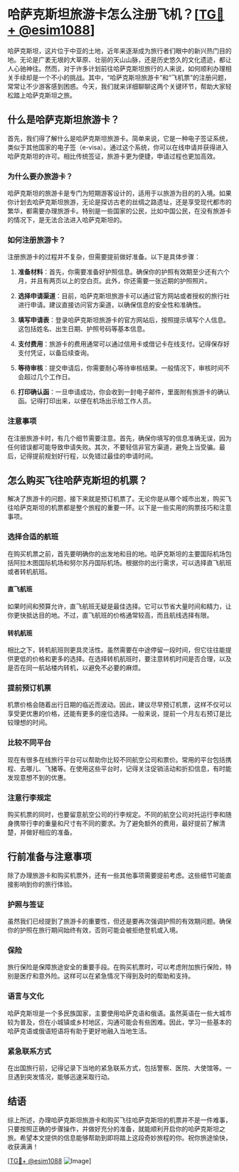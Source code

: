 # 哈萨克斯坦旅游卡怎么注册飞机？[[TG💪+ @esim1088](https://t.me/s/esim1088)]

哈萨克斯坦，这片位于中亚的土地，近年来逐渐成为旅行者们眼中的新兴热门目的地。无论是广袤无垠的大草原、壮丽的天山山脉，还是历史悠久的文化遗迹，都让人心驰神往。然而，对于许多计划前往哈萨克斯坦旅行的人来说，如何顺利办理相关手续却是一个不小的挑战。其中，“哈萨克斯坦旅游卡”和“飞机票”的注册问题，常常让不少游客感到困惑。今天，我们就来详细聊聊这两个关键环节，帮助大家轻松踏上哈萨克斯坦之旅。

## 什么是哈萨克斯坦旅游卡？

首先，我们得了解什么是哈萨克斯坦旅游卡。简单来说，它是一种电子签证系统，类似于其他国家的电子签（e-visa）。通过这个系统，你可以在线申请并获得进入哈萨克斯坦的许可。相比传统签证，旅游卡更为便捷，申请过程也更加高效。

### 为什么要办旅游卡？

哈萨克斯坦的旅游卡是专门为短期游客设计的，适用于以旅游为目的的入境。如果你计划去哈萨克斯坦旅游，无论是探访古老的丝绸之路遗址，还是享受现代都市的繁华，都需要办理旅游卡。特别是一些国家的公民，比如中国公民，在没有旅游卡的情况下，是无法合法进入哈萨克斯坦的。

### 如何注册旅游卡？

注册旅游卡的过程并不复杂，但需要提前做好准备。以下是具体步骤：

1. **准备材料**：首先，你需要准备好护照信息。确保你的护照有效期至少还有六个月，并且有两页以上的空白页。此外，你还需要一张近期的护照照片。

2. **选择申请渠道**：目前，哈萨克斯坦旅游卡可以通过官方网站或者授权的旅行社进行申请。建议直接访问官方渠道，以确保信息的安全性和准确性。

3. **填写申请表**：登录哈萨克斯坦旅游卡的官方网站后，按照提示填写个人信息。这包括姓名、出生日期、护照号码等基本信息。

4. **支付费用**：旅游卡的费用通常可以通过信用卡或借记卡在线支付。记得保存好支付凭证，以备后续查询。

5. **等待审核**：提交申请后，你需要耐心等待审核结果。一般情况下，审核时间不会超过几个工作日。

6. **打印确认函**：一旦申请成功，你会收到一封电子邮件，里面附有旅游卡的确认函。记得打印出来，以便在机场出示给工作人员。

### 注意事项

在注册旅游卡时，有几个细节需要注意。首先，确保你填写的信息准确无误，因为任何错误都可能导致申请失败。其次，不要轻信非官方渠道，避免上当受骗。最后，记得提前规划好行程，以免错过最佳的申请时间。

## 怎么购买飞往哈萨克斯坦的机票？

解决了旅游卡的问题，接下来就是预订机票了。无论你是从哪个城市出发，购买飞往哈萨克斯坦的机票都是整个旅程的重要一环。以下是一些实用的购票技巧和注意事项。

### 选择合适的航班

在购买机票之前，首先要明确你的出发地和目的地。哈萨克斯坦的主要国际机场包括阿拉木图国际机场和努尔苏丹国际机场。根据你的出行需求，可以选择直飞航班或者转机航班。

#### 直飞航班

如果时间和预算允许，直飞航班无疑是最佳选择。它可以节省大量时间和精力，让你更快抵达目的地。不过，直飞航班的价格通常较高，而且航线选择有限。

#### 转机航班

相比之下，转机航班则更具灵活性。虽然需要在中途停留一段时间，但它往往能提供更低的价格和更多的选择。在选择转机航班时，要注意转机时间是否合理，以及是否在同一航站楼内转机，以避免不必要的麻烦。

### 提前预订机票

机票价格会随着出行日期的临近而波动。因此，建议尽早预订机票，这样不仅可以享受更优惠的价格，还能有更多的座位选择。一般来说，提前一个月左右预订是比较理想的时间。

### 比较不同平台

现在有很多在线旅行平台可以帮助你比较不同航空公司和票价。常用的平台包括携程、去哪儿、飞猪等。在使用这些平台时，记得关注促销活动和折扣信息，有时能发现意想不到的优惠。

### 注意行李规定

购买机票的同时，也要留意航空公司的行李规定。不同的航空公司对托运行李和随身携带行李的重量和尺寸有不同的要求。为了避免额外的费用，最好提前了解清楚，并做好相应的准备。

## 行前准备与注意事项

除了办理旅游卡和购买机票外，还有一些其他事项需要提前考虑。这些细节可能直接影响到你的旅行体验。

### 护照与签证

虽然我们已经提到了旅游卡的重要性，但还是要再次强调护照的有效期问题。确保你的护照在旅行期间始终有效，否则可能会被拒绝登机或入境。

### 保险

旅行保险是保障旅途安全的重要手段。在购买机票时，可以考虑附加旅行保险，特别是医疗和意外险。这样可以在紧急情况下得到及时的帮助和支持。

### 语言与文化

哈萨克斯坦是一个多民族国家，主要使用哈萨克语和俄语。虽然英语在一些大城市较为普及，但在小城镇或乡村地区，沟通可能会有些困难。因此，学习一些基本的哈萨克语或俄语短语将有助于更好地融入当地生活。

### 紧急联系方式

在出国旅行前，记得记录下当地的紧急联系方式，包括警察、医院、大使馆等。一旦遇到突发情况，能够迅速采取行动。

## 结语

综上所述，办理哈萨克斯坦旅游卡和购买飞往哈萨克斯坦的机票并不是一件难事，只要按照正确的步骤操作，并做好充分的准备，就能顺利开启你的哈萨克斯坦之旅。希望本文提供的信息能够帮助到即将踏上这段奇妙旅程的你。祝你旅途愉快，收获满满！

[[TG💪+ @esim1088](https://t.me/s/esim1088) ![Image](https://i.postimg.cc/4NQfJmqS/Snipaste-2025-05-13-00-14-12.png)]